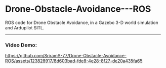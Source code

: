 # Drone-Obstacle-Avoidance---ROS
ROS code for Drone Obstacle Avoidance, in a Gazebo 3-D world simulation and Ardupilot SITL.

-------------------------------
### Video Demo:

https://github.com/SriramS-77/Drone-Obstacle-Avoidance-ROS/assets/123828917/8d603bad-fde8-4e28-8f27-de20a435fa65

